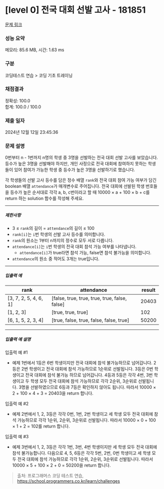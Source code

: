# [level 0] 전국 대회 선발 고사 - 181851 

[문제 링크](https://school.programmers.co.kr/learn/courses/30/lessons/181851) 

### 성능 요약

메모리: 85.6 MB, 시간: 1.63 ms

### 구분

코딩테스트 연습 > 코딩 기초 트레이닝

### 채점결과

정확성: 100.0<br/>합계: 100.0 / 100.0

### 제출 일자

2024년 12월 12일 23:45:36

### 문제 설명

<p>0번부터 n - 1번까지 n명의 학생 중 3명을 선발하는 전국 대회 선발 고사를 보았습니다. 등수가 높은 3명을 선발해야 하지만, 개인 사정으로 전국 대회에 참여하지 못하는 학생들이 있어 참여가 가능한 학생 중 등수가 높은 3명을 선발하기로 했습니다.</p>

<p>각 학생들의 선발 고사 등수를 담은 정수 배열 <code>rank</code>와 전국 대회 참여 가능 여부가 담긴 boolean 배열 <code>attendance</code>가 매개변수로 주어집니다. 전국 대회에 선발된 학생 번호들을 등수가 높은 순서대로 각각 a, b, c번이라고 할 때 10000 × a + 100 × b + c를 return 하는 solution 함수를 작성해 주세요.</p>

<hr>

<h5>제한사항</h5>

<ul>
<li>3 ≤ <code>rank</code>의 길이 = <code>attendance</code>의 길이 ≤ 100</li>
<li><code>rank[i]</code>는 <code>i</code>번 학생의 선발 고사 등수를 의미합니다.</li>
<li><code>rank</code>의 원소는 1부터 n까지의 정수로 모두 서로 다릅니다.</li>
<li><code>attendance[i]</code>는 <code>i</code>번 학생의 전국 대회 참석 가능 여부를 나타냅니다.

<ul>
<li><code>attendance[i]</code>가 true라면 참석 가능, false면 참석 불가능을 의미합니다.</li>
</ul></li>
<li><code>attendance</code>의 원소 중 적어도 3개는 true입니다.</li>
</ul>

<hr>

<h5>입출력 예</h5>
<table class="table">
        <thead><tr>
<th>rank</th>
<th>attendance</th>
<th>result</th>
</tr>
</thead>
        <tbody><tr>
<td>[3, 7, 2, 5, 4, 6, 1]</td>
<td>[false, true, true, true, true, false, false]</td>
<td>20403</td>
</tr>
<tr>
<td>[1, 2, 3]</td>
<td>[true, true, true]</td>
<td>102</td>
</tr>
<tr>
<td>[6, 1, 5, 2, 3, 4]</td>
<td>[true, false, true, false, false, true]</td>
<td>50200</td>
</tr>
</tbody>
      </table>
<hr>

<h5>입출력 예 설명</h5>

<p>입출력 예 #1</p>

<ul>
<li>예제 1번에서 1등은 6번 학생이지만 전국 대회에 참석 불가능하므로 넘어갑니다. 2등은 2번 학생이고 전국 대회에 참석 가능하므로 1순위로 선발됩니다. 3등은 0번 학생이고 전국 대회에 참석 불가능 하므로 넘어갑니다. 4등과 5등은 각각 4번, 3번 학생이고 두 학생 모두 전국 대회에 참석 가능하므로 각각 2순위, 3순위로 선발됩니다. 3명을 선발하였으므로 6등과 7등은 확인하지 않아도 됩니다. 따라서 10000 × 2 + 100 × 4 + 3 = 20403을 return 합니다.</li>
</ul>

<p>입출력 예 #2</p>

<ul>
<li>예제 2번에서 1, 2, 3등은 각각 0번, 1번, 2번 학생이고 세 학생 모두 전국 대회에 참석 가능하므로 각각 1순위, 2순위, 3순위로 선발됩니다. 따라서 10000 × 0 + 100 × 1 + 2 = 102를 return 합니다.</li>
</ul>

<p>입출력 예 #3</p>

<ul>
<li>예제 3번에서 1, 2, 3등은 각각 1번, 3번, 4번 학생이지만 세 학생 모두 전국 대회에 참석 불가능합니다. 다음으로 4, 5, 6등은 각각 5번, 2번, 0번 학생이고 세 학생 모두 전국 대회에 참석 가능하므로 각각 1순위, 2순위, 3순위로 선발됩니다. 따라서 10000 × 5 + 100 × 2 + 0 = 50200을 return 합니다.</li>
</ul>


> 출처: 프로그래머스 코딩 테스트 연습, https://school.programmers.co.kr/learn/challenges